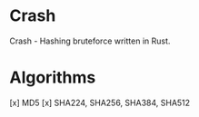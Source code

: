 # Crash
Crash - Hashing bruteforce written in Rust.

# Algorithms
[x] MD5
[x] SHA224, SHA256, SHA384, SHA512
